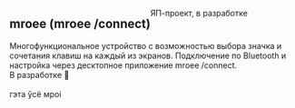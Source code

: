 <div style="display: flex; flex-direction: row;">
  <h2>mroee (mroee /connect)</h2>
  <p>ЯП-проект, в разработке</p>
</div>
Многофункциональное устройство с возможностью выбора значка и сочетания клавиш на каждый из экранов. Подключение по Bluetooth и настройка через десктопное приложение mroee /connect.<br>В разработке 🚧
<br><br>
гэта ўсё мроі
